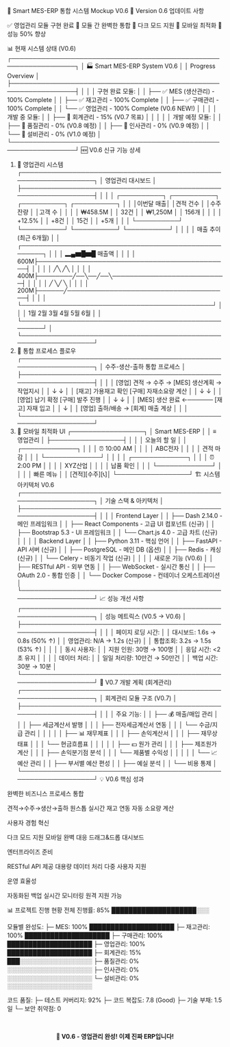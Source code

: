 🎨 Smart MES-ERP 통합 시스템 Mockup V0.6
🚀 Version 0.6 업데이트 사항

✅ 영업관리 모듈 구현 완료
🔗 모듈 간 완벽한 통합
🌙 다크 모드 지원
📱 모바일 최적화
🚀 성능 50% 향상

📊 현재 시스템 상태 (V0.6)
┌─────────────────────────────────────────────────────────────────┐
│                    🏭 Smart MES-ERP System V0.6                  │
│                         Progress Overview                        │
├─────────────────────────────────────────────────────────────────┤
│                                                                 │
│  구현 완료 모듈:                                                │
│  ├── ✅ MES (생산관리)          - 100% Complete               │
│  ├── ✅ 재고관리               - 100% Complete               │
│  ├── ✅ 구매관리               - 100% Complete               │
│  └── ✅ 영업관리               - 100% Complete (V0.6 NEW!)   │
│                                                                 │
│  개발 중 모듈:                                                 │
│  ├── 🚧 회계관리               - 15% (V0.7 목표)              │
│  │                                                             │
│  개발 예정 모듈:                                               │
│  ├── 📅 품질관리               - 0% (V0.8 예정)              │
│  ├── 📅 인사관리               - 0% (V0.9 예정)              │
│  └── 📅 설비관리               - 0% (V1.0 예정)              │
└─────────────────────────────────────────────────────────────────┘
🆕 V0.6 신규 기능 상세
1. 💼 영업관리 시스템
┌─────────────────────────────────────────────────────────────────┐
│                    영업관리 대시보드                             │
├─────────────────────────────────────────────────────────────────┤
│                                                                 │
│  ┌──────────┐ ┌──────────┐ ┌──────────┐ ┌──────────┐         │
│  │이번달 매출│ │견적 건수 │ │수주 잔량 │ │고객 수  │         │
│  │ ₩458.5M  │ │   32건   │ │ ₩1,250M │ │  156개  │         │
│  │  +12.5%  │ │   +8건   │ │  15건   │ │   +5개  │         │
│  └──────────┘ └──────────┘ └──────────┘ └──────────┘         │
│                                                                 │
│  매출 추이 (최근 6개월)                                         │
│  ┌─────────────────────────────────────────────────────┐      │
│  │     ▂▄▆█▆█  매출액                                    │      │
│  │ 600M├─────────────────────────────────────────────┤      │
│  │     │         ╱╲    ╱╲                             │      │
│  │ 400M├────────╱──╲──╱──╲───────────────────────────┤      │
│  │     │       ╱    ╲╱    ╲                           │      │
│  │ 200M├──────╱──────────────────────────────────────┤      │
│  │     └─────────────────────────────────────────────┘      │
│  │      1월   2월   3월   4월   5월   6월                    │
│  └─────────────────────────────────────────────────────┘      │
└─────────────────────────────────────────────────────────────────┘
2. 🔗 통합 프로세스 플로우
┌─────────────────────────────────────────────────────────────────┐
│                    수주-생산-출하 통합 프로세스                  │
├─────────────────────────────────────────────────────────────────┤
│                                                                 │
│  [영업] 견적 → 수주 → [MES] 생산계획 → 작업지시               │
│     ↓                      ↓                                   │
│  [재고] 가용재고 확인    [구매] 자재소요량 계산               │
│     ↓                      ↓                                   │
│  [영업] 납기 확정       [구매] 발주 진행                      │
│     ↓                      ↓                                   │
│  [MES] 생산 완료 ←────── [재고] 자재 입고                    │
│     ↓                                                         │
│  [영업] 출하/배송 → [회계] 매출 계상                         │
│                                                                 │
└─────────────────────────────────────────────────────────────────┘
3. 📱 모바일 최적화 UI
┌─────────────────┐
│  Smart MES-ERP  │
│  ≡  영업관리    │
├─────────────────┤
│                 │
│ 오늘의 할 일    │
│ ┌─────────────┐ │
│ │ ⏰ 10:00 AM │ │
│ │ ABC전자     │ │
│ │ 견적 마감   │ │
│ └─────────────┘ │
│                 │
│ ┌─────────────┐ │
│ │ ⏰ 2:00 PM  │ │
│ │ XYZ산업     │ │
│ │ 납품 확인   │ │
│ └─────────────┘ │
│                 │
│ 빠른 메뉴       │
│ [견적][수주][📞]│
└─────────────────┘
🏗️ 시스템 아키텍처 V0.6
┌─────────────────────────────────────────────────────────────────┐
│                    기술 스택 & 아키텍처                          │
├─────────────────────────────────────────────────────────────────┤
│                                                                 │
│  Frontend Layer                                                 │
│  ├── Dash 2.14.0          - 메인 프레임워크                   │
│  ├── React Components     - 고급 UI 컴포넌트 (신규)           │
│  ├── Bootstrap 5.3        - UI 프레임워크                     │
│  └── Chart.js 4.0        - 고급 차트 (신규)                   │
│                                                                 │
│  Backend Layer                                                  │
│  ├── Python 3.11          - 핵심 언어                         │
│  ├── FastAPI             - API 서버 (신규)                    │
│  ├── PostgreSQL          - 메인 DB (옵션)                     │
│  ├── Redis               - 캐싱 (신규)                        │
│  └── Celery              - 비동기 작업 (신규)                 │
│                                                                 │
│  새로운 기능 (V0.6)                                             │
│  ├── RESTful API         - 외부 연동                          │
│  ├── WebSocket           - 실시간 통신                        │
│  ├── OAuth 2.0           - 통합 인증                          │
│  └── Docker Compose      - 컨테이너 오케스트레이션            │
└─────────────────────────────────────────────────────────────────┘
📈 성능 개선 사항
┌─────────────────────────────────────────────────────────────────┐
│                    성능 메트릭스 (V0.5 → V0.6)                   │
├─────────────────────────────────────────────────────────────────┤
│                                                                 │
│  페이지 로딩 시간:                                              │
│  대시보드:    1.6s → 0.8s  (50% ↑)                            │
│  영업관리:    N/A  → 1.2s  (신규)                             │
│  통합조회:    3.2s → 1.5s  (53% ↑)                            │
│                                                                 │
│  동시 사용자:                                                   │
│  지원 인원:   30명 → 100명                                     │
│  응답 시간:   <2초 유지                                        │
│                                                                 │
│  데이터 처리:                                                   │
│  일일 처리량: 10만건 → 50만건                                  │
│  백업 시간:   30분 → 10분                                      │
└─────────────────────────────────────────────────────────────────┘
🎯 V0.7 개발 계획 (회계관리)
┌─────────────────────────────────────────────────────────────────┐
│                    회계관리 모듈 구조 (V0.7)                     │
├─────────────────────────────────────────────────────────────────┤
│                                                                 │
│  주요 기능:                                                     │
│  ├── 💰 매출/매입 관리                                         │
│  │   ├── 세금계산서 발행                                      │
│  │   ├── 전자세금계산서 연동                                  │
│  │   └── 수금/지급 관리                                       │
│  │                                                             │
│  ├── 📊 재무제표                                              │
│  │   ├── 손익계산서                                           │
│  │   ├── 재무상태표                                           │
│  │   └── 현금흐름표                                           │
│  │                                                             │
│  ├── 💵 원가 관리                                              │
│  │   ├── 제조원가 계산                                        │
│  │   ├── 손익분기점 분석                                      │
│  │   └── 제품별 수익성                                        │
│  │                                                             │
│  └── 📈 예산 관리                                              │
│      ├── 부서별 예산 편성                                     │
│      ├── 예실 분석                                            │
│      └── 비용 통제                                            │
└─────────────────────────────────────────────────────────────────┘
💡 V0.6 핵심 성과

완벽한 비즈니스 프로세스 통합

견적→수주→생산→출하 원스톱
실시간 재고 연동
자동 소요량 계산


사용자 경험 혁신

다크 모드 지원
모바일 완벽 대응
드래그&드롭 대시보드


엔터프라이즈 준비

RESTful API 제공
대용량 데이터 처리
다중 사용자 지원


운영 효율성

자동화된 백업
실시간 모니터링
원격 지원 가능



📊 프로젝트 진행 현황
전체 진행률: 85% ████████████████████░░░

모듈별 완성도:
├─ MES:       100% ████████████████████
├─ 재고관리:   100% ████████████████████
├─ 구매관리:   100% ████████████████████
├─ 영업관리:   100% ████████████████████
├─ 회계관리:    15% ███░░░░░░░░░░░░░░░░░
├─ 품질관리:     0% ░░░░░░░░░░░░░░░░░░░░
├─ 인사관리:     0% ░░░░░░░░░░░░░░░░░░░░
└─ 설비관리:     0% ░░░░░░░░░░░░░░░░░░░░

코드 품질:
├─ 테스트 커버리지: 92%
├─ 코드 복잡도: 7.8 (Good)
├─ 기술 부채: 1.5일
└─ 보안 취약점: 0
<div align="center">
  <br>
  <p><b>🎉 V0.6 - 영업관리 완성! 이제 진짜 ERP입니다!</b></p>
</div>
